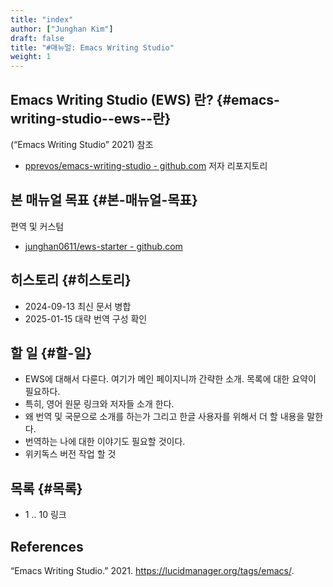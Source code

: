 ```yaml
---
title: "index"
author: ["Junghan Kim"]
draft: false
title: "#매뉴얼: Emacs Writing Studio"
weight: 1
---
```


<!--more-->


## Emacs Writing Studio (EWS) 란? {#emacs-writing-studio--ews--란}

(“Emacs Writing Studio” 2021) 참조

-   [pprevos/emacs-writing-studio - github.com](https://github.com/pprevos/emacs-writing-studio) 저자 리포지토리


## 본 매뉴얼 목표 {#본-매뉴얼-목표}

편역 및 커스텀

-   [junghan0611/ews-starter - github.com](https://github.com/junghan0611/ews-starter)


## 히스토리 {#히스토리}

-   2024-09-13 최신 문서 병합
-   2025-01-15 대략 번역 구성 확인


## 할 일 {#할-일}

-   EWS에 대해서 다룬다. 여기가 메인 페이지니까 간략한 소개. 목록에 대한 요약이 필요하다.
-   특히, 영어 원문 링크와 저자들 소개 한다.
-   왜 번역 및 국문으로 소개를 하는가 그리고 한글 사용자를 위해서 더 할 내용을 말한다.
-   번역하는 나에 대한 이야기도 필요할 것이다.
-   위키독스 버전 작업 할 것


## 목록 {#목록}

-   1 .. 10 링크

## References

<style>.csl-entry{text-indent: -1.5em; margin-left: 1.5em;}</style><div class="csl-bib-body">
  <div class="csl-entry">“Emacs Writing Studio.” 2021. <a href="https://lucidmanager.org/tags/emacs/">https://lucidmanager.org/tags/emacs/</a>.</div>
</div>
